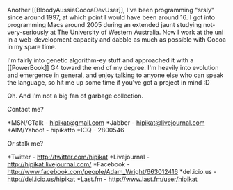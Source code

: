 

Another [[BloodyAussieCocoaDevUser]]<nowiki/>, I've been programming "srsly" since around 1997, at which point I would have been around 16. I got into programming Macs around 2005 during an extended jaunt studying not-very-seriously at The University of Western Australia. Now I work at the uni in a web-development capacity and dabble as much as possible with Cocoa in my spare time.

I'm fairly into genetic algorithm-ey stuff and approached it with a [[PowerBook]] G4 toward the end of my degree. I'm heavily into evolution and emergence in general, and enjoy talking to anyone else who can speak the language, so hit me up some time if you've got a project in mind :D

Oh. And I'm not a big fan of garbage collection.

Contact me?


*MSN/GT<nowiki/>alk - hipikat@gmail.com
*Jabber - hipikat@livejournal.com
*AIM/Yahoo! - hipikatto
*ICQ - 2800546


Or stalk me?


*Twitter - http://twitter.com/hipikat
*Livejournal - http://hipikat.livejournal.com/
*Facebook - http://www.facebook.com/people/Adam_Wright/663012416
*del.icio.us - http://del.icio.us/hipikat
*Last.fm - http://www.last.fm/user/hipikat